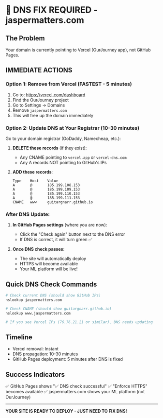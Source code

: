 # 🚨 DNS FIX REQUIRED - jaspermatters.com

## The Problem
Your domain is currently pointing to Vercel (OurJourney app), not GitHub Pages.

## IMMEDIATE ACTIONS

### Option 1: Remove from Vercel (FASTEST - 5 minutes)
1. Go to: https://vercel.com/dashboard
2. Find the OurJourney project
3. Go to Settings → Domains
4. Remove `jaspermatters.com`
5. This will free up the domain immediately

### Option 2: Update DNS at Your Registrar (10-30 minutes)
Go to your domain registrar (GoDaddy, Namecheap, etc.):

1. **DELETE these records** (if they exist):
   - Any CNAME pointing to `vercel.app` or `vercel-dns.com`
   - Any A records NOT pointing to GitHub's IPs

2. **ADD these records**:
   ```
   Type    Host    Value
   A       @       185.199.108.153
   A       @       185.199.109.153
   A       @       185.199.110.153
   A       @       185.199.111.153
   CNAME   www     guitargnarr.github.io
   ```

### After DNS Update:

1. **In GitHub Pages settings** (where you are now):
   - Click the "Check again" button next to the DNS error
   - If DNS is correct, it will turn green ✅

2. **Once DNS check passes**:
   - The site will automatically deploy
   - HTTPS will become available
   - Your ML platform will be live!

## Quick DNS Check Commands

```bash
# Check current DNS (should show GitHub IPs)
nslookup jaspermatters.com

# Check CNAME (should show guitargnarr.github.io)
nslookup www.jaspermatters.com

# If you see Vercel IPs (76.76.21.21 or similar), DNS needs updating
```

## Timeline
- Vercel removal: Instant
- DNS propagation: 10-30 minutes
- GitHub Pages deployment: 5 minutes after DNS is fixed

## Success Indicators
✅ GitHub Pages shows "✅ DNS check successful"
✅ "Enforce HTTPS" becomes available
✅ jaspermatters.com shows your ML platform (not OurJourney)

---

**YOUR SITE IS READY TO DEPLOY - JUST NEED TO FIX DNS!**
